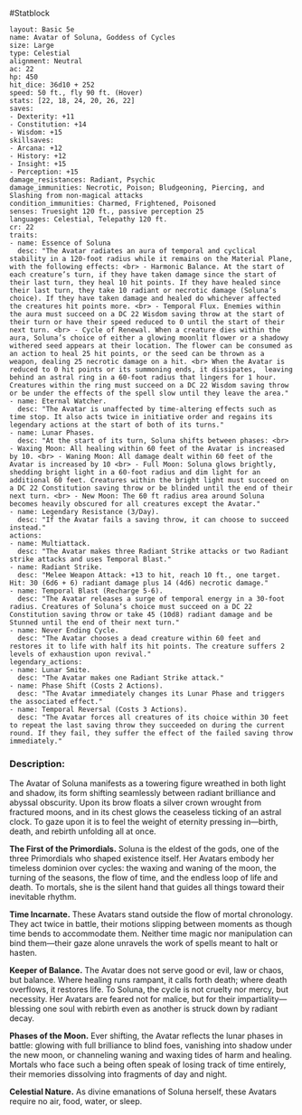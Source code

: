 #Statblock 
```statblock 
layout: Basic 5e 
name: Avatar of Soluna, Goddess of Cycles
size: Large
type: Celestial
alignment: Neutral
ac: 22
hp: 450
hit_dice: 36d10 + 252
speed: 50 ft., fly 90 ft. (Hover)
stats: [22, 18, 24, 20, 26, 22]
saves: 
- Dexterity: +11
- Constitution: +14
- Wisdom: +15
skillsaves: 
- Arcana: +12
- History: +12
- Insight: +15
- Perception: +15
damage_resistances: Radiant, Psychic
damage_immunities: Necrotic, Poison; Bludgeoning, Piercing, and Slashing from non-magical attacks
condition_immunities: Charmed, Frightened, Poisoned
senses: Truesight 120 ft., passive perception 25
languages: Celestial, Telepathy 120 ft.
cr: 22
traits: 
- name: Essence of Soluna
  desc: "The Avatar radiates an aura of temporal and cyclical stability in a 120-foot radius while it remains on the Material Plane, with the following effects: <br> - Harmonic Balance. At the start of each creature’s turn, if they have taken damage since the start of their last turn, they heal 10 hit points. If they have healed since their last turn, they take 10 radiant or necrotic damage (Soluna’s choice). If they have taken damage and healed do whichever affected the creatures hit points more. <br> - Temporal Flux. Enemies within the aura must succeed on a DC 22 Wisdom saving throw at the start of their turn or have their speed reduced to 0 until the start of their next turn. <br> - Cycle of Renewal. When a creature dies within the aura, Soluna’s choice of either a glowing moonlit flower or a shadowy withered seed appears at their location. The flower can be consumed as an action to heal 25 hit points, or the seed can be thrown as a weapon, dealing 25 necrotic damage on a hit. <br> When the Avatar is reduced to 0 hit points or its summoning ends, it dissipates,  leaving behind an astral ring in a 60-foot radius that lingers for 1 hour. Creatures within the ring must succeed on a DC 22 Wisdom saving throw or be under the effects of the spell slow until they leave the area."
- name: Eternal Watcher.
  desc: "The Avatar is unaffected by time-altering effects such as time stop. It also acts twice in initiative order and regains its legendary actions at the start of both of its turns."
- name: Lunar Phases.
  desc: "At the start of its turn, Soluna shifts between phases: <br> - Waxing Moon: All healing within 60 feet of the Avatar is increased by 10. <br> - Waning Moon: All damage dealt within 60 feet of the Avatar is increased by 10 <br> - Full Moon: Soluna glows brightly, shedding bright light in a 60-foot radius and dim light for an additional 60 feet. Creatures within the bright light must succeed on a DC 22 Constitution saving throw or be blinded until the end of their next turn. <br> - New Moon: The 60 ft radius area around Soluna becomes heavily obscured for all creatures except the Avatar."
- name: Legendary Resistance (3/Day).
  desc: "If the Avatar fails a saving throw, it can choose to succeed instead."
actions: 
- name: Multiattack.
  desc: "The Avatar makes three Radiant Strike attacks or two Radiant strike attacks and uses Temporal Blast."
- name: Radiant Strike.
  desc: "Melee Weapon Attack: +13 to hit, reach 10 ft., one target. Hit: 30 (6d6 + 6) radiant damage plus 14 (4d6) necrotic damage."
- name: Temporal Blast (Recharge 5-6).
  desc: "The Avatar releases a surge of temporal energy in a 30-foot radius. Creatures of Soluna’s choice must succeed on a DC 22 Constitution saving throw or take 45 (10d8) radiant damage and be Stunned until the end of their next turn."
- name: Never Ending Cycle.
  desc: "The Avatar chooses a dead creature within 60 feet and restores it to life with half its hit points. The creature suffers 2 levels of exhaustion upon revival."
legendary_actions: 
- name: Lunar Smite.
  desc: "The Avatar makes one Radiant Strike attack."
- name: Phase Shift (Costs 2 Actions).
  desc: "The Avatar immediately changes its Lunar Phase and triggers the associated effect."
- name: Temporal Reversal (Costs 3 Actions).
  desc: "The Avatar forces all creatures of its choice within 30 feet to repeat the last saving throw they succeeded on during the current round. If they fail, they suffer the effect of the failed saving throw immediately."
```

### Description:
The Avatar of Soluna manifests as a towering figure wreathed in both light and shadow, its form shifting seamlessly between radiant brilliance and abyssal obscurity. Upon its brow floats a silver crown wrought from fractured moons, and in its chest glows the ceaseless ticking of an astral clock. To gaze upon it is to feel the weight of eternity pressing in—birth, death, and rebirth unfolding all at once.

**The First of the Primordials.** Soluna is the eldest of the gods, one of the three Primordials who shaped existence itself. Her Avatars embody her timeless dominion over cycles: the waxing and waning of the moon, the turning of the seasons, the flow of time, and the endless loop of life and death. To mortals, she is the silent hand that guides all things toward their inevitable rhythm.

**Time Incarnate.** These Avatars stand outside the flow of mortal chronology. They act twice in battle, their motions slipping between moments as though time bends to accommodate them. Neither time magic nor manipulation can bind them—their gaze alone unravels the work of spells meant to halt or hasten.

**Keeper of Balance.** The Avatar does not serve good or evil, law or chaos, but balance. Where healing runs rampant, it calls forth death; where death overflows, it restores life. To Soluna, the cycle is not cruelty nor mercy, but necessity. Her Avatars are feared not for malice, but for their impartiality—blessing one soul with rebirth even as another is struck down by radiant decay.

**Phases of the Moon.** Ever shifting, the Avatar reflects the lunar phases in battle: glowing with full brilliance to blind foes, vanishing into shadow under the new moon, or channeling waning and waxing tides of harm and healing. Mortals who face such a being often speak of losing track of time entirely, their memories dissolving into fragments of day and night.

**Celestial Nature.** As divine emanations of Soluna herself, these Avatars require no air, food, water, or sleep.